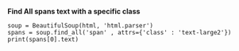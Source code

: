 **Find All spans text with a specific class**


    soup = BeautifulSoup(html, 'html.parser')
    spans = soup.find_all('span' , attrs={'class' : 'text-large2'})
    print(spans[0].text)
